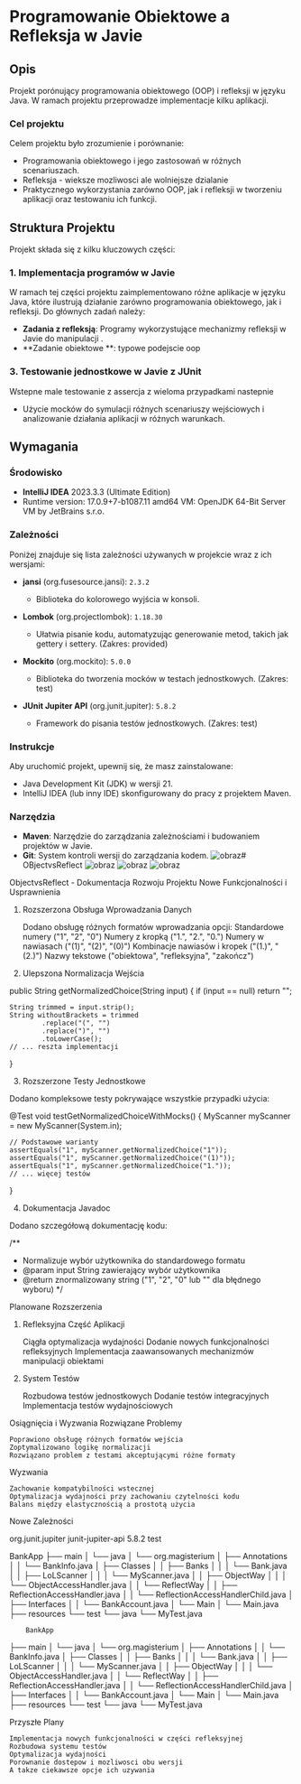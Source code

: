 

#  Programowanie Obiektowe a Refleksja w Javie



## Opis

Projekt porónujący programowania obiektowego (OOP) i refleksji w języku Java. W ramach projektu przeprowadze implementacje kilku aplikacji. 

### Cel projektu

Celem projektu było zrozumienie i porównanie:
- Programowania obiektowego i jego zastosowań w różnych scenariuszach.
- Refleksja - wieksze mozliwosci ale wolniejsze dzialanie 
- Praktycznego wykorzystania zarówno OOP, jak i refleksji w tworzeniu aplikacji oraz testowaniu ich funkcji.

## Struktura Projektu

Projekt składa się z kilku kluczowych części:

### 1. **Implementacja programów w Javie**

W ramach tej części projektu zaimplementowano różne aplikacje w języku Java, które ilustrują działanie zarówno programowania obiektowego, jak i refleksji. Do głównych zadań należy:

- **Zadania z refleksją**: Programy wykorzystujące mechanizmy refleksji w Javie do manipulacji .
- **Zadanie obiektowe **:  typowe podejscie oop
 

### 3. **Testowanie jednostkowe w Javie z JUnit**

Wstepne male testowanie  z assercja  z wieloma przypadkami nastepnie 


- Użycie mocków do symulacji różnych scenariuszy wejściowych i analizowanie działania aplikacji w różnych warunkach.


## Wymagania

### Środowisko 

- **IntelliJ IDEA**  2023.3.3 (Ultimate Edition)
- Runtime version: 17.0.9+7-b1087.11 amd64 VM: OpenJDK 64-Bit Server VM by JetBrains s.r.o.

### Zależności

Poniżej znajduje się lista zależności używanych w projekcie wraz z ich wersjami:

- **jansi** (org.fusesource.jansi): `2.3.2`
  - Biblioteka do kolorowego wyjścia w konsoli.

- **Lombok** (org.projectlombok): `1.18.30`
  - Ułatwia pisanie kodu, automatyzując generowanie metod, takich jak gettery i settery. (Zakres: provided)

- **Mockito** (org.mockito): `5.0.0`
  - Biblioteka do tworzenia mocków w testach jednostkowych. (Zakres: test)

- **JUnit Jupiter API** (org.junit.jupiter): `5.8.2`
  - Framework do pisania testów jednostkowych. (Zakres: test)



### Instrukcje

Aby uruchomić projekt, upewnij się, że masz zainstalowane:
- Java Development Kit (JDK) w wersji 21.
- IntelliJ IDEA (lub inny IDE) skonfigurowany do pracy z projektem Maven.


### Narzędzia

- **Maven**: Narzędzie do zarządzania zależnościami i budowaniem projektów w Javie.
- **Git**: System kontroli wersji do zarządzania kodem.
![obraz](https://github.com/user-attachments/assets/d1c07b39-fb6a-4039-ab4a-b328cc2e28c4)﻿# OBjectvsReflect
![obraz](https://github.com/user-attachments/assets/28f81e08-cad3-4641-ba7f-cf52119ffc44)
![obraz](https://github.com/user-attachments/assets/62dc6ed0-d523-4e93-989b-dcd44ba24b19)
![obraz](https://github.com/user-attachments/assets/c781bbe3-bd2c-4201-9cd9-ff98655d8c4d)



ObjectvsReflect - Dokumentacja Rozwoju Projektu
Nowe Funkcjonalności i Usprawnienia
1. Rozszerzona Obsługa Wprowadzania Danych

    Dodano obsługę różnych formatów wprowadzania opcji:
        Standardowe numery ("1", "2", "0")
        Numery z kropką ("1.", "2.", "0.")
        Numery w nawiasach ("(1)", "(2)", "(0)")
        Kombinacje nawiasów i kropek ("(1.)", "(2.)")
        Nazwy tekstowe ("obiektowa", "refleksyjna", "zakończ")

2. Ulepszona Normalizacja Wejścia

public String getNormalizedChoice(String input) {
    if (input == null) return "";
    
    String trimmed = input.strip();
    String withoutBrackets = trimmed
            .replace("(", "")
            .replace(")", "")
            .toLowerCase();
    // ... reszta implementacji
}

3. Rozszerzone Testy Jednostkowe

Dodano kompleksowe testy pokrywające wszystkie przypadki użycia:

@Test
void testGetNormalizedChoiceWithMocks() {
    MyScanner myScanner = new MyScanner(System.in);
    
    // Podstawowe warianty
    assertEquals("1", myScanner.getNormalizedChoice("1"));
    assertEquals("1", myScanner.getNormalizedChoice("(1)"));
    assertEquals("1", myScanner.getNormalizedChoice("1."));
    // ... więcej testów
}

4. Dokumentacja Javadoc

Dodano szczegółową dokumentację kodu:

/**
 * Normalizuje wybór użytkownika do standardowego formatu
 * @param input String zawierający wybór użytkownika
 * @return znormalizowany string ("1", "2", "0" lub "" dla błędnego wyboru)
 */

Planowane Rozszerzenia
1. Refleksyjna Część Aplikacji

    Ciągła optymalizacja wydajności
    Dodanie nowych funkcjonalności refleksyjnych
    Implementacja zaawansowanych mechanizmów manipulacji obiektami

2. System Testów

    Rozbudowa testów jednostkowych
    Dodanie testów integracyjnych
    Implementacja testów wydajnościowych

Osiągnięcia i Wyzwania
Rozwiązane Problemy

    Poprawiono obsługę różnych formatów wejścia
    Zoptymalizowano logikę normalizacji
    Rozwiązano problem z testami akceptującymi różne formaty

Wyzwania

    Zachowanie kompatybilności wstecznej
    Optymalizacja wydajności przy zachowaniu czytelności kodu
    Balans między elastycznością a prostotą użycia

Nowe Zależności

<dependencies>
    <dependency>
        <groupId>org.junit.jupiter</groupId>
        <artifactId>junit-jupiter-api</artifactId>
        <version>5.8.2</version>
        <scope>test</scope>
    </dependency>
    <!-- inne zależności... -->
</dependencies>



BankApp
├── main
│   └── java
│       └── org.magisterium
│           ├── Annotations
│           │   └── BankInfo.java
│           ├── Classes
│           │   ├── Banks
│           │   │   └── Bank.java
│           │   ├── LoLScanner
│           │   │   └── MyScanner.java
│           │   ├── ObjectWay
│           │   │   └── ObjectAccessHandler.java
│           │   └── ReflectWay
│           │       ├── ReflectionAccessHandler.java
│           │       └── ReflectionAccessHandlerChild.java
│           ├── Interfaces
│           │   └── BankAccount.java
│           └── Main
│               └── Main.java
├── resources
└── test
    └── java
        └── MyTest.java


        BankApp
├── main
│   └── java
│       └── org.magisterium
│           ├── Annotations
│           │   └── BankInfo.java
│           ├── Classes
│           │   ├── Banks
│           │   │   └── Bank.java
│           │   ├── LoLScanner
│           │   │   └── MyScanner.java
│           │   ├── ObjectWay
│           │   │   └── ObjectAccessHandler.java
│           │   └── ReflectWay
│           │       ├── ReflectionAccessHandler.java
│           │       └── ReflectionAccessHandlerChild.java
│           ├── Interfaces
│           │   └── BankAccount.java
│           └── Main
│               └── Main.java
├── resources
└── test
    └── java
        └── MyTest.java


Przyszłe Plany

    Implementacja nowych funkcjonalności w części refleksyjnej
    Rozbudowa systemu testów
    Optymalizacja wydajności
    Porownanie dostepow i mozliwosci obu wersji
    A takze ciekawsze opcje ich uzywania






